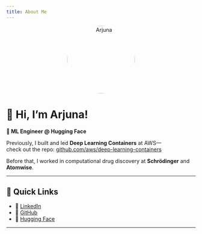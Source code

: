 ```yaml
---
title: About Me
---
```


<p align="center">
  <img src="https://avatars.githubusercontent.com/arjkesh?v=4" alt="Arjuna" width="180" style="border-radius:50%;" />
</p>

# 👋 Hi, I’m Arjuna!

**🔭 ML Engineer @ Hugging Face**  

Previously, I built and led **Deep Learning Containers** at AWS—  
check out the repo: [github.com/aws/deep-learning-containers](https://github.com/aws/deep-learning-containers)  

Before that, I worked in computational drug discovery at **Schrödinger** and **Atomwise**.

---

## 🚀 Quick Links

- 💼 [LinkedIn](https://www.linkedin.com/in/arjuna-k/)  
- 🐙 [GitHub](https://github.com/arjkesh)  
- 🤗 [Hugging Face](https://huggingface.co/ark393)  

---

